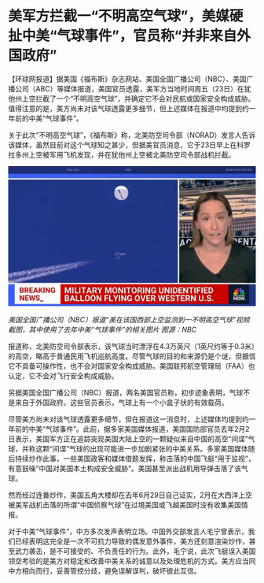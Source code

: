 # 美军方拦截一“不明高空气球”，美媒硬扯中美“气球事件”，官员称“并非来自外国政府”

【环球网报道】据美国《福布斯》杂志网站、美国全国广播公司（NBC）、美国广播公司（ABC）等媒体报道，美国官员透露，美军方当地时间周五（23日）在犹他州上空拦截了一个“不明高空气球”，并确定它不会对民航或国家安全构成威胁。值得注意的是，美方尚未对该气球透露更多细节，但上述媒体在报道中均提到约一年前的中美“气球事件”。

关于此次“不明高空气球”，《福布斯》称，北美防空司令部（NORAD）发言人告诉该媒体，虽然目前对这个气球知之甚少，但据美官员消息，它于23日早上在科罗拉多州上空被军用飞机发现，并在犹他州上空被北美防空司令部战机拦截。

![21bf78a4f6ce14650f04105d4149e5cf.jpg](https://raw.githubusercontent.com/qqhsx/qqnews_image/main/2024/02/24/美军方拦截一“不明高空气球”，美媒硬扯中美“气球事件”，官员称“并非来自外国政府”/21bf78a4f6ce14650f04105d4149e5cf.jpg)

_美国全国广播公司（NBC）报道“美在该国西部上空监测到一不明高空气球”视频截图，其中使用了去年中美“气球事件”的相关图片 图源：NBC_

报道称，北美防空司令部表示，该气球当时漂浮在4.3万英尺（1英尺约等于0.3米）的高空，略高于普通民用飞机巡航高度。尽管气球的目的和来源仍是个谜，但据信它不具备可操作性，也不会对国家安全构成威胁。美国联邦航空管理局（FAA）也认定，它不会对飞行安全构成威胁。

另据美国全国广播公司（NBC）报道，两名美国官员称，初步迹象表明，气球不是来自于外国政府。这些官员表示，气球上有一个小盒子状的有效载荷。

尽管美方尚未对该气球透露更多细节，但在报道这一消息时，上述媒体均提到约一年前的中美“气球事件”。此前，据多家美国媒体报道，美国国防部官员去年2月2日表示，美国军方正在追踪突现美国大陆上空的一颗疑似来自中国的高空“间谍”气球，并称这颗“间谍”气球的出现可能进一步加剧紧张的中美关系。多家美国媒体随后持续炒作此事，一些美国政客和媒体借题发挥，称击落的中国飞艇“用于监视”，有意鼓噪“中国对美国本土构成安全威胁”。美国甚至派出战机用导弹击落了该气球。

然而经过连番炒作，美国五角大楼却在去年6月29日自己证实，2月在大西洋上空被美军战机击落的所谓“中国侦察气球”在过境美国或飞越美国时没有收集美国情报。

对于中美“气球事件”，中方多次发声表明立场。中国外交部发言人毛宁曾表示，我们已经表明这完全是一次不可抗力导致的偶发意外事件，美方还刻意渲染炒作，甚至武力袭击，是不可接受的、不负责任的行为。此外，毛宁说，此次飞艇误入美国领空考验的是美方对稳定和改善中美关系的诚意以及处理危机的方式。美方应当同中方相向而行，妥善管控分歧，避免误解误判，破坏彼此互信。

